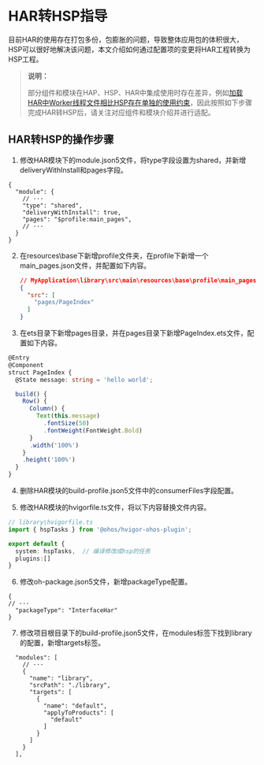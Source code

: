 # HAR转HSP指导
<!--Kit: Ability Kit-->
<!--Subsystem: BundleManager-->
<!--Owner: @wanghang904-->
<!--Designer: @hanfeng6-->
<!--Tester: @kongjing2-->
<!--Adviser: @Brilliantry_Rui-->

目前HAR的使用存在打包多份，包膨胀的问题，导致整体应用包的体积很大，HSP可以很好地解决该问题，本文介绍如何通过配置项的变更将HAR工程转换为HSP工程。

>
> **说明：**
>
> 部分组件和模块在HAP、HSP、HAR中集成使用时存在差异，例如[加载HAR中Worker线程文件相比HSP存在单独的使用约束](../arkts-utils/worker-introduction.md#文件路径注意事项)，因此按照如下步骤完成HAR转HSP后，请关注对应组件和模块介绍并进行适配。
>

## HAR转HSP的操作步骤

1. 修改HAR模块下的module.json5文件，将type字段设置为shared，并新增deliveryWithInstall和pages字段。
    <!-- @[har_to_hsp_001](https://gitcode.com/openharmony/applications_app_samples/blob/master/code/DocsSample/bmsSample/HarToHsp/library/src/main/module.json5) -->

``` JSON5
{
  "module": {
	// ···
    "type": "shared",
    "deliveryWithInstall": true,
    "pages": "$profile:main_pages",
	// ···
  }
}
```


2. 在resources\base下新增profile文件夹，在profile下新增一个main_pages.json文件，并配置如下内容。
    ```json
    // MyApplication\library\src\main\resources\base\profile\main_pages.json
    {
      "src": [
        "pages/PageIndex"
      ]
    }
    ```

3. 在ets目录下新增pages目录，并在pages目录下新增PageIndex.ets文件，配置如下内容。

    <!-- @[har_to_hsp_002](https://gitcode.com/openharmony/applications_app_samples/blob/master/code/DocsSample/bmsSample/HarToHsp/library/src/main/ets/pages/PageIndex.ets) -->

``` TypeScript
@Entry
@Component
struct PageIndex {
  @State message: string = 'hello world';

  build() {
    Row() {
      Column() {
        Text(this.message)
          .fontSize(50)
          .fontWeight(FontWeight.Bold)
      }
      .width('100%')
    }
    .height('100%')
  }
}
```


4. 删除HAR模块的build-profile.json5文件中的consumerFiles字段配置。

5. 修改HAR模块的hvigorfile.ts文件，将以下内容替换文件内容。

    <!-- @[har_to_hsp_003](https://gitcode.com/openharmony/applications_app_samples/blob/master/code/DocsSample/bmsSample/HarToHsp/library/hvigorfile.ts) -->

``` TypeScript
// library\hvigorfile.ts
import { hspTasks } from '@ohos/hvigor-ohos-plugin';

export default {
  system: hspTasks,  // 编译修改成hsp的任务
  plugins:[]
}
```


6. 修改oh-package.json5文件，新增packageType配置。

    <!-- @[har_to_hsp_004](https://gitcode.com/openharmony/applications_app_samples/blob/master/code/DocsSample/bmsSample/HarToHsp/library/oh-package.json5) -->

``` JSON5
{
// ···
  "packageType": "InterfaceHar"
}
```


7. 修改项目根目录下的build-profile.json5文件，在modules标签下找到library的配置，新增targets标签。

    <!-- @[har_to_hsp_005](https://gitcode.com/openharmony/applications_app_samples/blob/master/code/DocsSample/bmsSample/HarToHsp/build-profile.json5) -->

``` JSON5
  "modules": [
	// ···
    {
      "name": "library",
      "srcPath": "./library",
      "targets": [
        {
          "name": "default",
          "applyToProducts": [
            "default"
          ]
        }
      ]
    }
  ],
```


